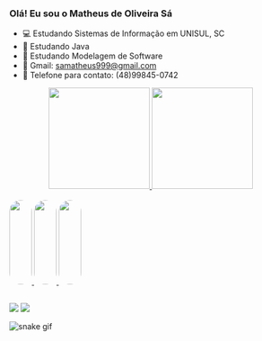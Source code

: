### Olá! Eu sou o Matheus de Oliveira Sá


- 💻 Estudando Sistemas de Informação em UNISUL, SC
- 🌱 Estudando Java
- 💾 Estudando Modelagem de Software
- 📑 Gmail: samatheus999@gmail.com
- 📱 Telefone para contato: (48)99845-0742

<div align="center">
  <a href="https://github.com/Matheus19sa">
  <img height="180em" src="https://github-readme-stats.vercel.app/api?username=Matheus19sa&show_icons=true&theme=tokyonight&include_all_commits=true&count_private=true"/>
  <img height="180em" src="https://github-readme-stats.vercel.app/api/top-langs/?username=Matheus19sa&layout=compact&langs_count=7&theme=tokyonight"/>
</div>

<div style="display: inline_block"><br>
<img height="150" style="border-radius:50px;" width="40" src="https://cdn.jsdelivr.net/gh/devicons/devicon/icons/java/java-original.svg" />
<img height="150" style="border-radius:50px;" width="40" src="https://cdn.jsdelivr.net/gh/devicons/devicon/icons/mysql/mysql-original.svg" />
<img height="150" style="border-radius:50px;" width="40" src="https://cdn.jsdelivr.net/gh/devicons/devicon/icons/mysql/mysql-original-wordmark.svg" />               
  </div>
  
## <div>
<a href = "mailto:samatheus999@gmail.com"><img src="https://img.shields.io/badge/Gmail-D14836?style=for-the-badge&logo=gmail&logoColor=white" target="_blank"></a>
<a href="https://instagram.com/rafaballerini" target="_blank"><img src="https://img.shields.io/badge/-Instagram-%23E4405F?style=for-the-badge&logo=instagram&logoColor=white" target="_blank"></a>
</div>

![snake gif](https://github.com/Matheus19sa/Matheus19sa/blob/output/github-contribution-grid-snake.svg)






